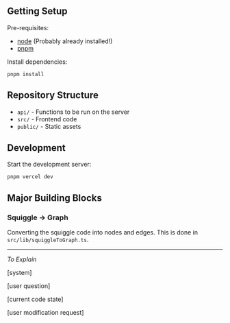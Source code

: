 ## Getting Setup

Pre-requisites:

- [node](https://nodejs.org/) (Probably already installed!)
- [pnpm](https://pnpm.io/)

Install dependencies:

```
pnpm install
```

## Repository Structure

- `api/` - Functions to be run on the server
- `src/` - Frontend code
- `public/` - Static assets

## Development

Start the development server:

```
pnpm vercel dev
```

## Major Building Blocks

### Squiggle -> Graph

Converting the squiggle code into nodes and edges. This is done in `src/lib/squiggleToGraph.ts`.

---

_To Explain_

[system]

[user question]

[current code state]

[user modification request]
